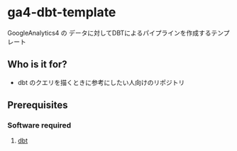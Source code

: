 # ga4-dbt-template
GoogleAnalytics4 の データに対してDBTによるパイプラインを作成するテンプレート

## Who is it for?
- dbt のクエリを描くときに参考にしたい人向けのリポジトリ

## Prerequisites
### Software required
1. [dbt](https://docs.getdbt.com/dbt-cli/install/homebrew)

